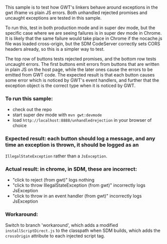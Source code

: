 This sample is to test how GWT's linkers behave around exceptions in the gwt iframe vs plain JS errors. Both
unhandled rejected promises and uncaught exceptions are tested in this sample.

To run this, test in both production mode and in super dev mode, but the specific case where we are seeing failures is
in super dev mode in Chrome. It is likely that the same failure would take place in Chrome if the nocache.js file was
loaded cross-origin, but the SDM CodeServer correctly sets CORS headers already, so this is a simpler way to test.

The top row of buttons tests rejected promises, and the bottom row tests uncaught errors. The first buttons emit errors
from buttons that are written in plain JS on the host page, while the later ones cause the errors to be emitted from GWT
code. The expected result is that each button causes some error which is noticed by GWT's event handlers, and further
that the exception object is the correct type when it is noticed by GWT.

### To run this sample:
 * check out the repo
 * start super dev mode with `mvn gwt:devmode`
 * load `http://localhost:8888/unhandledrejection` in your browser of choice

### Expected result: each button should log a message, and any time an exception is thrown, it should be logged as an
`IllegalStateException` rather than a `JsException`.

### Actual result: in chrome, in SDM, these are incorrect:
 * "click to reject (from gwt)" logs nothing
 * "click to throw IllegalStateException (from gwt)" incorrectly logs JsException
 * "click to throw in an event handler (from gwt)" incorrectly logs JsException

### Workaround:
Switch to branch 'workaround', which adds a modified `installScriptDirect.js` to the classpath when SDM
builds, which adds the `crossOrigin` attribute to each injected script tag.